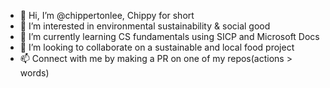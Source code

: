 - 👋 Hi, I’m @chippertonlee, Chippy for short
- 👀 I’m interested in environmental sustainability & social good
- 🌱 I’m currently learning CS fundamentals using SICP and Microsoft Docs 
- 💞️ I’m looking to collaborate on a sustainable and local food project
- 📫 Connect with me by making a PR on one of my repos(actions > words)

<!---
chippertonlee/chippertonlee is a ✨ special ✨ repository because its `README.md` (this file) appears on your GitHub profile.
You can click the Preview link to take a look at your changes.
--->
